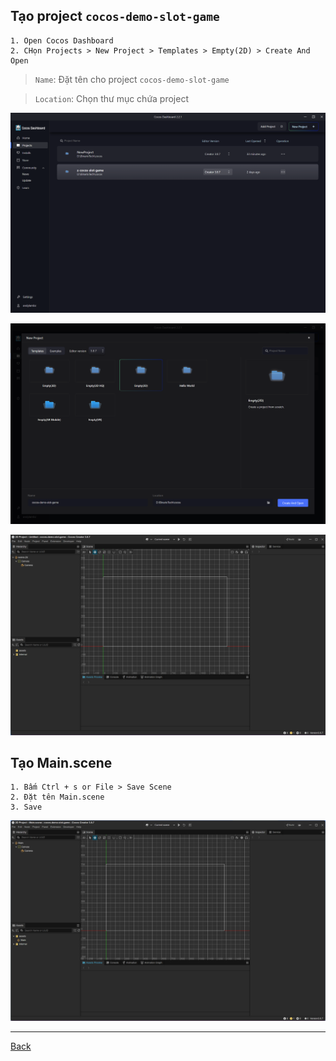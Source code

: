 
## Tạo project `cocos-demo-slot-game`

```
1. Open Cocos Dashboard
2. CHọn Projects > New Project > Templates > Empty(2D) > Create And Open
```

> `Name`: Đặt tên cho project `cocos-demo-slot-game`

> `Location`: Chọn thư mục chứa project

![cocos-dashboard](./assets/photos/init-project/cocos-dashboard.png)

![cocos-init-project-empty2D](./assets/photos/init-project/cocos-init-project-empty2D.png)

![cocos-empty2D-main-scene](./assets/photos/init-project/cocos-empty2D-main-scene.png)

## Tạo Main.scene
```
1. Bấm Ctrl + s or File > Save Scene
2. Đặt tên Main.scene
3. Save
```

![cocos-main-scene](./assets/photos/init-project/cocos-main-scene.png)

***

[Back](index.md)
